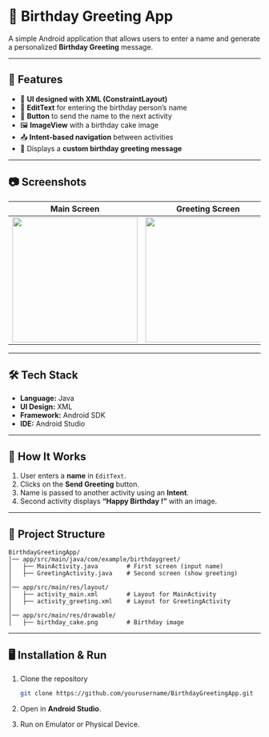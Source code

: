 
# 🎂 Birthday Greeting App

A simple Android application that allows users to enter a name and generate a personalized **Birthday Greeting** message.

---

## 📌 Features

* 🎨 **UI designed with XML (ConstraintLayout)**
* 📝 **EditText** for entering the birthday person’s name
* 🔘 **Button** to send the name to the next activity
* 🖼️ **ImageView** with a birthday cake image
* 📤 **Intent-based navigation** between activities
* 🎉 Displays a **custom birthday greeting message**

---

## 📷 Screenshots

| Main Screen | Greeting Screen |
| ----------- | --------------- |
| <img src="https://github.com/user-attachments/assets/a61e48af-7acd-44d5-842a-93bcca47ff2b" width="250"/> | <img src="https://github.com/user-attachments/assets/77c26730-670a-4101-b3c2-cbde7d7b6b13" width="250"/> |



---

## 🛠️ Tech Stack

* **Language:** Java
* **UI Design:** XML
* **Framework:** Android SDK
* **IDE:** Android Studio

---

## 🚀 How It Works

1. User enters a **name** in `EditText`.
2. Clicks on the **Send Greeting** button.
3. Name is passed to another activity using an **Intent**.
4. Second activity displays **“Happy Birthday <Name>!”** with an image.

---

## 📂 Project Structure

```
BirthdayGreetingApp/
│── app/src/main/java/com/example/birthdaygreet/
│   ├── MainActivity.java        # First screen (input name)
│   ├── GreetingActivity.java    # Second screen (show greeting)
│
│── app/src/main/res/layout/
│   ├── activity_main.xml        # Layout for MainActivity
│   ├── activity_greeting.xml    # Layout for GreetingActivity
│
│── app/src/main/res/drawable/
│   ├── birthday_cake.png        # Birthday image
```

---

## 🖥️ Installation & Run

1. Clone the repository

   ```bash
   git clone https://github.com/yourusername/BirthdayGreetingApp.git
   ```
2. Open in **Android Studio**.
3. Run on Emulator or Physical Device.

